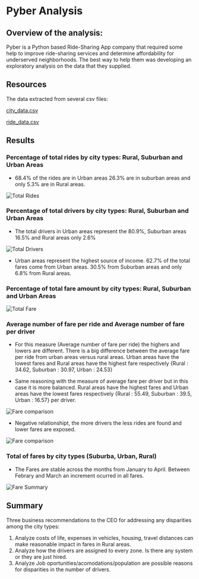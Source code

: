 # Pyber Analysis
## Overview of the analysis: 

Pyber is a Python based Ride-Sharing App company that required some help to improve ride-sharing services and determine affordability for underserved neighborhoods. The best way to help them was developing an exploratory analysis on the data that they supplied. 

## Resources

The data extracted from several csv files: 

[city_data.csv](https://github.com/lindaperez/PyBer_Analysis/blob/main/PyBer_Analysis.ipynb/Resources/city_data.csv)

[ride_data.csv](https://github.com/lindaperez/PyBer_Analysis/blob/main/PyBer_Analysis.ipynb/Resources/ride_data.csv)

## Results 


### Percentage of total rides by city types: Rural, Suburban and Urban Areas

* 68.4% of the rides are in Urban areas 26.3% are in suburban areas and only 5.3% are in Rural areas.

![Total Rides](https://github.com/lindaperez/PyBer_Analysis/blob/main/PyBer_Analysis.ipynb/Resources/TotalRides.png)

### Percentage of total drivers by city types: Rural, Suburban and Urban Areas

* The total drivers in Urban areas represent the 80.9%, Suburban areas 16.5% and Rural areas only 2.6%

![Total Drivers](https://github.com/lindaperez/PyBer_Analysis/blob/main/PyBer_Analysis.ipynb/Resources/TotalDrivers.png)

* Urban areas represent the highest source of income. 62.7% of the total fares come from Urban areas. 30.5% from Suburban areas and only 6.8% from Rural areas.


### Percentage of total fare amount by city types:  Rural, Suburban and Urban Areas

![Total Fare](https://github.com/lindaperez/PyBer_Analysis/blob/main/PyBer_Analysis.ipynb/Resources/TotalFare.png)

### Average number of fare per ride and Average number of fare per driver 

* For this measure (Average number of fare per ride) the highers and lowers are different. There is a big difference between the average fare per ride from urban areas versus rural areas. 
Urban areas have the lowest fares and Rural areas have the highest fare respectively {Rural : 34.62, Suburban : 30.97, Urban : 24.53}


* Same reasoning with the measure of average fare per driver but in this case it is more balanced. Rural areas have the highest fares and Urban areas have the lowest fares respectively {Rural : 55.49, Suburban : 39.5, Urban : 16.57} per driver. 

![Fare comparison](https://github.com/lindaperez/PyBer_Analysis/blob/main/PyBer_Analysis.ipynb/analysis/Fig8.png)


* Negative relationshipt, the more drivers the less rides are found and lower fares are exposed. 


![Fare comparison](https://github.com/lindaperez/PyBer_Analysis/blob/main/PyBer_Analysis.ipynb/analysis/Fig1.png)


### Total of fares by city types (Suburba, Urban, Rural)

*  The Fares are stable across the months from January to April. Between Febrary and March an increment ocurred in all fares. 


![Fare Summary](https://github.com/lindaperez/PyBer_Analysis/blob/main/PyBer_Analysis.ipynb/Resources/PyBer_fare_summary.png)


## Summary
Three business recommendations to the CEO for addressing any disparities among the city types:

1. Analyze costs of life, expenses in vehicles, housing, travel distances can make reasonable impact in fares in Rural areas.
2. Analyze how the drivers are assigned to every zone. Is there any system or they are just hired. 
3. Analyze Job oportunities/acomodations/population are possible reasons for disparities in the number of drivers.  


